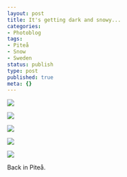 ```yaml
---
layout: post
title: It's getting dark and snowy...
categories:
- Photoblog
tags:
- Piteå
- Snow
- Sweden
status: publish
type: post
published: true
meta: {}
---
```


![](/squarespace_images/static_500baf96c4aa540325612fa5_5019f387e4b0b45850a9102e_5019f387e4b0b45850a9102f_1290205336000__img.jpg_)
  

  
   
![](/squarespace_images/static_500baf96c4aa540325612fa5_5019f387e4b0b45850a9102e_5019f387e4b0b45850a91030_1290205336000__img.jpg_)
  

  
   
![](/squarespace_images/static_500baf96c4aa540325612fa5_5019f387e4b0b45850a9102e_5019f387e4b0b45850a91031_1290205336000__img.jpg_)
  

  
   
![](/squarespace_images/static_500baf96c4aa540325612fa5_5019f387e4b0b45850a9102e_5019f387e4b0b45850a91032_1290205336000__img.jpg_)
  

  
   
![](/squarespace_images/static_500baf96c4aa540325612fa5_5019f387e4b0b45850a9102e_5019f387e4b0b45850a91033_1290205336000__img.jpg_)

Back in Piteå.
